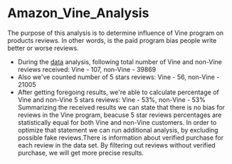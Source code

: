 # Amazon_Vine_Analysis
The purpose of this analysis is to determine influence of Vine program on products reviews. In other words, is the paid program bias people write better or worse reviews.
- During the [data](https://github.com/andgerashchenko/Amazon_Vine_Analysis/blob/485eba78f2b4b361db19d8cb4cb417bd753f5728/Resources/results_table.png) analysis, following total number of Vine and non-Vine reviews received: Vine - 107, non-Vine - 39869
- Also we've counted number of 5 stars reviews: Vine - 56, non-Vine - 21005
- After getting foregoing results, we're able to calculate percentage of Vine and non-Vine 5 stars reviews: Vine - 53%, non-Vine - 53%
Summarizing the received results we can state that there is no bias for reviews in the Vine program, beacuse 5 star reviews percentages are statistically equal for both Vine and non-Vine customers.
In order to optimize that statement we can run additional analysis, by excluding possible fake reviews.There is information about verified purchase for each review in the data set. By filtering out reviews without verified purchase, we will get more precise results.
